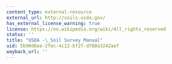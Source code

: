 ```yaml
---
content_type: external-resource
external_url: http://soils.usda.gov/
has_external_license_warning: true
license: https://en.wikipedia.org/wiki/All_rights_reserved
status: ''
title: "USDA -\_Soil Survey Manual"
uid: 5b90d6ee-2fec-4c12-bf2f-d788a3242aef
wayback_url: ''
---
```

